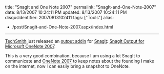 title: "SnagIt and One Note 2007"
permalink: "SnagIt-and-One-Note-2007"
date: 8/13/2007 10:24:11 PM
updated: 8/13/2007 10:24:11 PM
disqusIdentifier: 20070813102411
tags: ["Tools"]
alias:
 - /post/SnagIt-and-One-Note-2007.aspx/index.html
---
[TechSmith](http://www.techsmith.com/) just released an [output addin](http://www.techsmith.com/snagit/accessories.asp?catID=1) for [SnagIt](http://www.techsmith.com/screen-capture.asp): [SnagIt Output for Microsoft OneNote 2007](http://www.techsmith.com/snagit/accessories/onenote.asp).

This is a very good combination, because I am using a lot SnagIt to communicate and [OneNote 2007](http://office.microsoft.com/en-us/onenote/default.aspx) to keep notes about the founding I make on the internet, now I can easily bring a snapshot to OneNote.
